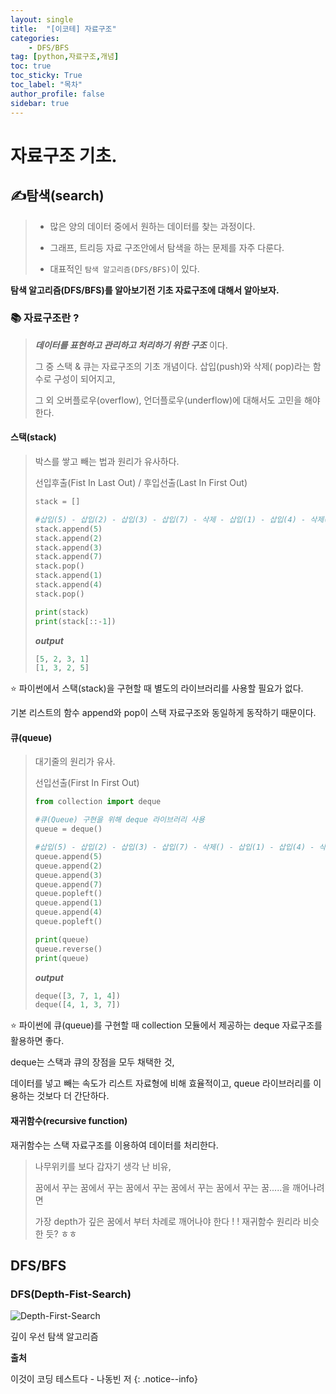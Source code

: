 ```yaml
---
layout: single
title:  "[이코테] 자료구조"
categories: 
    - DFS/BFS
tag: [python,자료구조,개념]
toc: true
toc_sticky: True
toc_label: "목차"
author_profile: false
sidebar: true
---
```


# 자료구조 기초.

## ✍탐색(search)

>* 많은 양의 데이터 중에서 원하는 데이터를 찾는 과정이다.
>
>* 그래프, 트리등 자료 구조안에서 탐색을 하는 문제를 자주 다룬다.
>
>* 대표적인 `탐색 알고리즘(DFS/BFS)`이 있다.



**탐색 알고리즘(DFS/BFS)를 알아보기전 기초 자료구조에 대해서 알아보자.**



### 📚 자료구조란 ?

> ***데이터를 표현하고 관리하고 처리하기 위한 구조*** 이다.
>
> 그 중 스택 & 큐는 자료구조의 기초 개념이다. 삽입(push)와 삭제( pop)라는 함수로 구성이 되어지고,
>
>  그 외 오버플로우(overflow), 언더플로우(underflow)에 대해서도 고민을 해야한다.



#### 스택(stack)

> 박스를 쌓고 빼는 법과 원리가 유사하다.
>
> 선입후출(Fist In Last Out) / 후입선출(Last In First Out)
>
> ```python
> stack = []
> 
> #삽입(5) - 삽입(2) - 삽입(3) - 삽입(7) - 삭제 - 삽입(1) - 삽입(4) - 삭제()
> stack.append(5)
> stack.append(2)
> stack.append(3)
> stack.append(7)
> stack.pop()
> stack.append(1)
> stack.append(4)
> stack.pop()
> 
> print(stack)
> print(stack[::-1])
> ```
>
> ***output***
>
> ```python
> [5, 2, 3, 1]
> [1, 3, 2, 5]
> ```



⭐ 파이썬에서 스택(stack)을 구현할 때 별도의 라이브러리를 사용할 필요가 없다.

기본 리스트의 함수 append와 pop이 스택 자료구조와 동일하게 동작하기 때문이다.



#### 큐(queue)

> 대기줄의 원리가 유사.
>
> 선입선출(First In First Out)
>
> ```python
> from collection import deque
> 
> #큐(Queue) 구현을 위해 deque 라이브러리 사용
> queue = deque()
> 
> #삽입(5) - 삽입(2) - 삽입(3) - 삽입(7) - 삭제() - 삽입(1) - 삽입(4) - 삭제()
> queue.append(5)
> queue.append(2)
> queue.append(3)
> queue.append(7)
> queue.popleft()
> queue.append(1)
> queue.append(4)
> queue.popleft()
> 
> print(queue)
> queue.reverse()
> print(queue)
> ```
>
> ***output***
>
> ```python
> deque([3, 7, 1, 4])
> deque([4, 1, 3, 7])
> ```



⭐ 파이썬에 큐(queue)를 구현할 때 collection 모듈에서 제공하는 deque 자료구조를 활용하면 좋다.

deque는 스택과 큐의 장점을 모두 채택한 것, 

데이터를 넣고 빼는 속도가 리스트 자료형에 비해 효율적이고, queue 라이브러리를 이용하는 것보다 더 간단하다.



#### 재귀함수(recursive function)

재귀함수는 스택 자료구조를 이용하여 데이터를 처리한다.



>  나무위키를 보다 갑자기 생각 난 비유,
>
> 꿈에서 꾸는 꿈에서 꾸는 꿈에서 꾸는 꿈에서 꾸는 꿈에서 꾸는 꿈.....을 깨어나려면
>
> 가장 depth가 깊은 꿈에서 부터 차례로 깨어나야 한다 ! ! 재귀함수 원리라 비슷한 듯? ㅎㅎ



## DFS/BFS

### DFS(Depth-Fist-Search)
![Depth-First-Search]({{geunskoo.github.io}}/images/2022-02-12-data-structure/Depth-First-Search.gif)

깊이 우선 탐색 알고리즘


 **출처**

이것이 코딩 테스트다 - 나동빈 저
{: .notice--info} 
